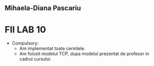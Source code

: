 ## Mihaela-Diana Pascariu
# FII LAB 10

* Compulsory:
	* Am implementat toate cerintele.
	* Am folosit modelul TCP, dupa modelul prezentat de profesor in cadrul cursului.